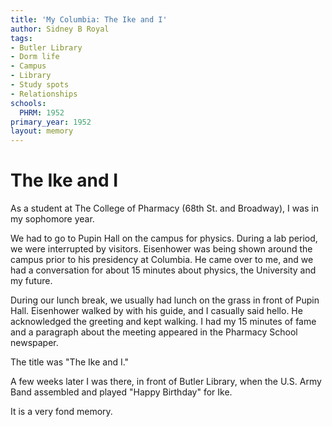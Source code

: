 ```yaml
---
title: 'My Columbia: The Ike and I'
author: Sidney B Royal
tags:
- Butler Library
- Dorm life
- Campus
- Library
- Study spots
- Relationships
schools:
  PHRM: 1952
primary_year: 1952
layout: memory
---
```

# The Ike and I

As a student at The College of Pharmacy (68th St. and Broadway), I was in my sophomore year. 

We had to go to Pupin Hall on the campus for physics. During a lab period, we were interrupted by visitors. Eisenhower was being shown around the campus prior to his presidency at Columbia. He came over to me, and we had a conversation for about 15 minutes about physics, the University and my future. 

During our lunch break, we usually had lunch on the grass in front of Pupin Hall.  Eisenhower walked by with his guide, and I casually said hello. He acknowledged the greeting and kept walking. I had my 15 minutes of fame and a paragraph about the meeting appeared in the Pharmacy School newspaper. 

The title was "The Ike and I."

A few weeks later I was there, in front of Butler Library, when the U.S. Army Band assembled and played "Happy Birthday" for Ike.

It is a very fond memory.
